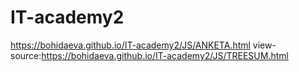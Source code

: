 # IT-academy2

https://bohidaeva.github.io/IT-academy2/JS/ANKETA.html
view-source:https://bohidaeva.github.io/IT-academy2/JS/TREESUM.html
